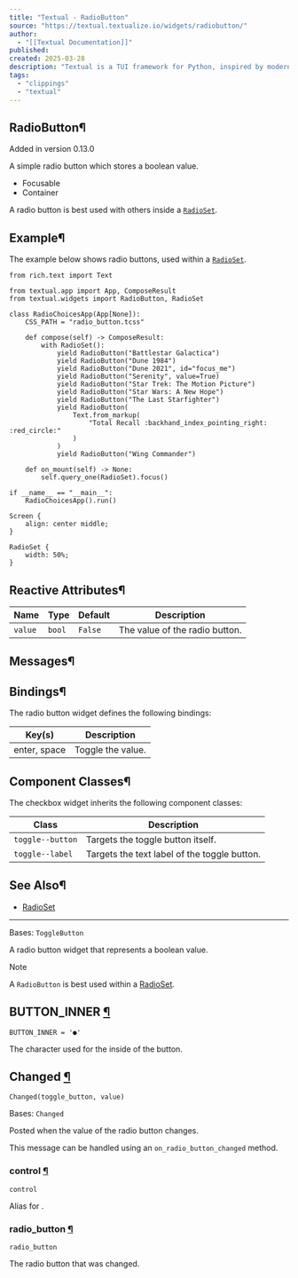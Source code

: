 ```yaml
---
title: "Textual - RadioButton"
source: "https://textual.textualize.io/widgets/radiobutton/"
author:
  - "[[Textual Documentation]]"
published:
created: 2025-03-28
description: "Textual is a TUI framework for Python, inspired by modern web development."
tags:
  - "clippings"
  - "textual"
---
```

## RadioButton¶

Added in version 0.13.0

A simple radio button which stores a boolean value.

- Focusable
- Container

A radio button is best used with others inside a [`RadioSet`](https://textual.textualize.io/widgets/radioset/).

## Example¶

The example below shows radio buttons, used within a [`RadioSet`](https://textual.textualize.io/widgets/radioset/).

<!-- SVG content removed by SVG Remover -->

```
from rich.text import Text

from textual.app import App, ComposeResult
from textual.widgets import RadioButton, RadioSet

class RadioChoicesApp(App[None]):
    CSS_PATH = "radio_button.tcss"

    def compose(self) -> ComposeResult:
        with RadioSet():
            yield RadioButton("Battlestar Galactica")
            yield RadioButton("Dune 1984")
            yield RadioButton("Dune 2021", id="focus_me")
            yield RadioButton("Serenity", value=True)
            yield RadioButton("Star Trek: The Motion Picture")
            yield RadioButton("Star Wars: A New Hope")
            yield RadioButton("The Last Starfighter")
            yield RadioButton(
                Text.from_markup(
                    "Total Recall :backhand_index_pointing_right: :red_circle:"
                )
            )
            yield RadioButton("Wing Commander")

    def on_mount(self) -> None:
        self.query_one(RadioSet).focus()

if __name__ == "__main__":
    RadioChoicesApp().run()
```

```
Screen {
    align: center middle;
}

RadioSet {
    width: 50%;
}
```

## Reactive Attributes¶

| Name | Type | Default | Description |
| --- | --- | --- | --- |
| `value` | `bool` | `False` | The value of the radio button. |

## Messages¶

## Bindings¶

The radio button widget defines the following bindings:

| Key(s) | Description |
| --- | --- |
| enter, space | Toggle the value. |

## Component Classes¶

The checkbox widget inherits the following component classes:

| Class | Description |
| --- | --- |
| `toggle--button` | Targets the toggle button itself. |
| `toggle--label` | Targets the text label of the toggle button. |

## See Also¶

- [RadioSet](https://textual.textualize.io/widgets/radioset/)

---

Bases: `ToggleButton`

A radio button widget that represents a boolean value.

Note

A `RadioButton` is best used within a [RadioSet](https://textual.textualize.io/widgets/radioset/#textual.widgets.RadioSet " RadioSet").

## BUTTON\_INNER [¶](https://textual.textualize.io/widgets/radiobutton/#textual.widgets.RadioButton.BUTTON_INNER "Permanent link")

```
BUTTON_INNER = '●'
```

The character used for the inside of the button.

## Changed [¶](https://textual.textualize.io/widgets/radiobutton/#textual.widgets.RadioButton.Changed "Permanent link")

```
Changed(toggle_button, value)
```

Bases: `Changed`

Posted when the value of the radio button changes.

This message can be handled using an `on_radio_button_changed` method.

### control [¶](https://textual.textualize.io/widgets/radiobutton/#textual.widgets.RadioButton.Changed.control "Permanent link")

```
control
```

Alias for .

### radio\_button [¶](https://textual.textualize.io/widgets/radiobutton/#textual.widgets.RadioButton.Changed.radio_button "Permanent link")

```
radio_button
```

The radio button that was changed.